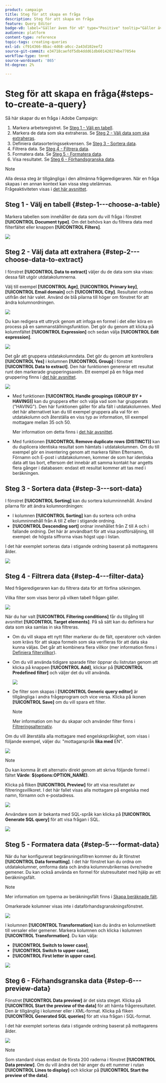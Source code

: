 ```yaml
---
product: campaign
title: Steg för att skapa en fråga
description: Steg för att skapa en fråga
feature: Query Editor
badge-v8: label="Gäller även för v8" type="Positive" tooltip="Gäller även Campaign v8"
audience: platform
content-type: reference
topic-tags: creating-queries
exl-id: cf914366-8bac-4d68-a0cc-2a43d102eef2
source-git-commit: e34718caefdf5db4ddd61db601420274be77054e
workflow-type: tm+mt
source-wordcount: '865'
ht-degree: 2%

---
```


# Steg för att skapa en fråga{#steps-to-create-a-query}



Så här skapar du en fråga i Adobe Campaign:

1. Markera arbetsregistret. Se [Steg 1 - Välj en tabell](#step-1---choose-a-table).
1. Markera de data som ska extraheras. Se [Steg 2 - Välj data som ska extraheras](#step-2---choose-data-to-extract).
1. Definiera datasorteringssekvensen. Se [Steg 3 - Sortera data](#step-3---sort-data).
1. Filtrera data. Se [Steg 4 - Filtrera data](#step-4---filter-data).
1. Formatera data. Se [Steg 5 - Formatera data](#step-5---format-data).
1. Visa resultatet. Se [Steg 6 - Förhandsgranska data](#step-6---preview-data).

>[!NOTE]
>
>Alla dessa steg är tillgängliga i den allmänna frågeredigeraren. När en fråga skapas i en annan kontext kan vissa steg utelämnas.\
>Frågeaktiviteten visas i [det här avsnittet](../../workflow/using/query.md).

## Steg 1 - Välj en tabell {#step-1---choose-a-table}

Markera tabellen som innehåller de data som du vill fråga i fönstret **[!UICONTROL Document type]**. Om det behövs kan du filtrera data med filterfältet eller knappen **[!UICONTROL Filters]**.

![](assets/query_editor_nveau_21.png)

## Steg 2 - Välj data att extrahera {#step-2---choose-data-to-extract}

I fönstret **[!UICONTROL Data to extract]** väljer du de data som ska visas: dessa fält utgör utdatakolumnerna.

Välj till exempel **[!UICONTROL Age]**, **[!UICONTROL Primary key]**, **[!UICONTROL Email domain]** och **[!UICONTROL City]**. Resultatet ordnas utifrån det här valet. Använd de blå pilarna till höger om fönstret för att ändra kolumnordningen.

![](assets/query_editor_nveau_01.png)

Du kan redigera ett uttryck genom att infoga en formel i det eller köra en process på en sammanställningsfunktion. Det gör du genom att klicka på kolumnfältet **[!UICONTROL Expression]** och sedan välja **[!UICONTROL Edit expression]**.

![](assets/query_editor_nveau_97.png)

Det går att gruppera utdatakolumndata. Det gör du genom att kontrollera **[!UICONTROL Yes]** i kolumnen **[!UICONTROL Group]** i fönstret **[!UICONTROL Data to extract]**. Den här funktionen genererar ett resultat runt den markerade grupperingsaxeln. Ett exempel på en fråga med gruppering finns i [det här avsnittet](../../workflow/using/querying-delivery-information.md).

![](assets/query_editor_nveau_56.png)

* Med funktionen **[!UICONTROL Handle groupings (GROUP BY + HAVING)]** kan du gruppera efter och välja vad som har grupperats (&quot;HAVING&quot;). Den här funktionen gäller för alla fält i utdatakolumnen. Med det här alternativet kan du till exempel gruppera alla val för en utdatakolumn och återställa en viss typ av information, till exempel mottagare mellan 35 och 50.

  Mer information om detta finns i [det här avsnittet](../../workflow/using/querying-using-grouping-management.md).

* Med funktionen **[!UICONTROL Remove duplicate rows (DISTINCT)]** kan du duplicera identiska resultat som hämtats i utdatakolumnen. Om du till exempel gör en inventering genom att markera fälten Efternamn, Förnamn och E-post i utdatakolumnen, kommer de som har identiska data att tas bort, eftersom det innebär att samma kontakt har angetts flera gånger i databasen: endast ett resultat kommer att tas med i beräkningen.

## Steg 3 - Sortera data {#step-3---sort-data}

I fönstret **[!UICONTROL Sorting]** kan du sortera kolumninnehåll. Använd pilarna för att ändra kolumnordningen:

* I kolumnen **[!UICONTROL Sorting]** kan du sortera och ordna kolumninnehåll från A till Z eller i stigande ordning.
* **[!UICONTROL Descending sort]** ordnar innehållet från Z till A och i fallande ordning. Det här är användbart för att visa postförsäljning, till exempel: de högsta siffrorna visas högst upp i listan.

I det här exemplet sorteras data i stigande ordning baserat på mottagarens ålder.

![](assets/query_editor_nveau_57.png)

## Steg 4 - Filtrera data {#step-4---filter-data}

Med frågeredigeraren kan du filtrera data för att förfina sökningen.

Vilka filter som visas beror på vilken tabell frågan gäller.

![](assets/query_editor_nveau_09.png)

När du har valt **[!UICONTROL Filtering conditions]** får du tillgång till avsnittet **[!UICONTROL Target elements]**. På så sätt kan du definiera hur data som ska samlas in ska filtreras.

* Om du vill skapa ett nytt filter markerar du de fält, operatorer och värden som krävs för att skapa formeln som ska verifieras för att data ska kunna väljas. Det går att kombinera flera villkor (mer information finns i [Definiera filtervillkor](../../platform/using/defining-filter-conditions.md)).
* Om du vill använda tidigare sparade filter öppnar du listrutan genom att klicka på knappen **[!UICONTROL Add]**, klickar på **[!UICONTROL Predefined filter]** och väljer det du vill använda.

  ![](assets/query_editor_15.png)

* De filter som skapas i **[!UICONTROL Generic query editor]** är tillgängliga i andra frågeprogram och vice versa. Klicka på ikonen **[!UICONTROL Save]** om du vill spara ett filter.

  >[!NOTE]
  >
  >Mer information om hur du skapar och använder filter finns i [Filtreringsalternativ](../../platform/using/filtering-options.md).

Om du vill återställa alla mottagare med engelskspråkighet, som visas i följande exempel, väljer du: &quot;mottagarspråk **lika med** EN&quot;.

![](assets/query_editor_nveau_89.png)

>[!NOTE]
>
>Du kan komma åt ett alternativ direkt genom att skriva följande formel i fältet **Värde**: **$(options:OPTION_NAME)**.

Klicka på fliken **[!UICONTROL Preview]** för att visa resultatet av filtreringsvillkoret. I det här fallet visas alla mottagare på engelska med namn, förnamn och e-postadress.

![](assets/query_editor_nveau_98.png)

Användare som är bekanta med SQL-språk kan klicka på **[!UICONTROL Generate SQL query]** för att visa frågan i SQL.

![](assets/query_editor_nveau_99.png)

## Steg 5 - Formatera data {#step-5---format-data}

När du har konfigurerat begränsningsfiltren kommer du åt fönstret **[!UICONTROL Data formatting]**. I det här fönstret kan du ordna om utdatakolumner, omforma data och ändra kolumnrubrikernas övre/nedre gemener. Du kan också använda en formel för slutresultatet med hjälp av ett beräkningsfält.

>[!NOTE]
>
>Mer information om typerna av beräkningsfält finns i [Skapa beräknade fält](../../platform/using/defining-filter-conditions.md#creating-calculated-fields).

Omarkerade kolumner visas inte i dataförhandsgranskningsfönstret.

![](assets/query_editor_nveau_10.png)

I kolumnen **[!UICONTROL Transformation]** kan du ändra en kolumnetikett till versaler eller gemener. Markera kolumnen och klicka i kolumnen **[!UICONTROL Transformation]**. Du kan välja:

* **[!UICONTROL Switch to lower case]**,
* **[!UICONTROL Switch to upper case]**,
* **[!UICONTROL First letter in upper case]**.

![](assets/query_editor_nveau_42.png)

## Steg 6 - Förhandsgranska data {#step-6---preview-data}

Fönstret **[!UICONTROL Data preview]** är det sista steget. Klicka på **[!UICONTROL Start the preview of the data]** för att hämta frågeresultatet. Den är tillgänglig i kolumner eller i XML-format. Klicka på fliken **[!UICONTROL Generated SQL queries]** för att visa frågan i SQL-format.

I det här exemplet sorteras data i stigande ordning baserat på mottagarens ålder.

![](assets/query_editor_nveau_11.png)

>[!NOTE]
>
>Som standard visas endast de första 200 raderna i fönstret **[!UICONTROL Data preview]**. Om du vill ändra det här anger du ett nummer i rutan **[!UICONTROL Lines to display]** och klickar på **[!UICONTROL Start the preview of the data]**.
